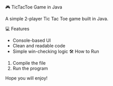  🎮 TicTacToe Game in Java

A simple 2-player Tic Tac Toe game built in Java.

 💻 Features
- Console-based UI
- Clean and readable code
- Simple win-checking logic
 🛠️ How to Run
1. Compile the file
2. Run the program

Hope you will enjoy!
